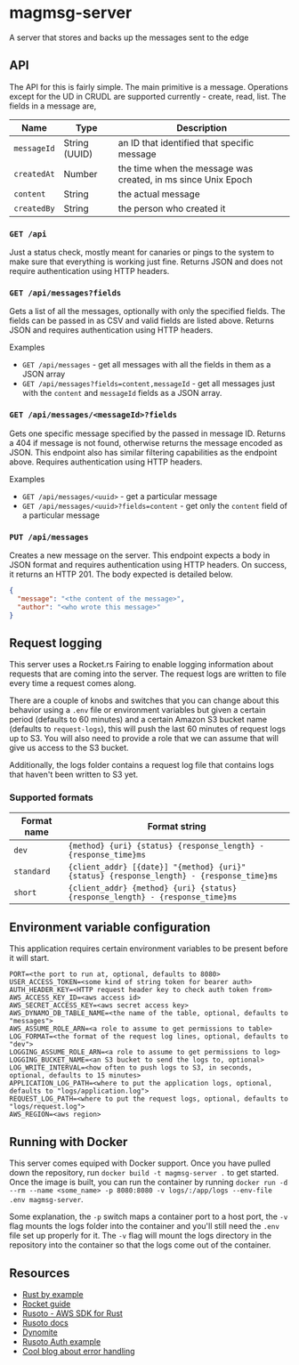 # magmsg-server

A server that stores and backs up the messages sent to the edge

## API

The API for this is fairly simple. The main primitive is a message. Operations except for the UD in CRUDL are supported currently - create, read, list. The fields in a message are,

| Name        | Type          | Description                                                   |
| ----------- | ------------- | ------------------------------------------------------------- |
| `messageId` | String (UUID) | an ID that identified that specific message                   |
| `createdAt` | Number        | the time when the message was created, in ms since Unix Epoch |
| `content`   | String        | the actual message                                            |
| `createdBy` | String        | the person who created it                                     |

### `GET /api`

Just a status check, mostly meant for canaries or pings to the system to make sure that everything is working just fine. Returns JSON and does not require authentication using HTTP headers.

### `GET /api/messages?fields`

Gets a list of all the messages, optionally with only the specified fields. The fields can be passed in as CSV and valid fields are listed above. Returns JSON and requires authentication using HTTP headers.

Examples

- `GET /api/messages` - get all messages with all the fields in them as a JSON array
- `GET /api/messages?fields=content,messageId` - get all messages just with the `content` and `messageId` fields as a JSON array.

### `GET /api/messages/<messageId>?fields`

Gets one specific message specified by the passed in message ID. Returns a 404 if message is not found, otherwise returns the message encoded as JSON. This endpoint also has similar filtering capabilities as the endpoint above. Requires authentication using HTTP headers.

Examples

- `GET /api/messages/<uuid>` - get a particular message
- `GET /api/messages/<uuid>?fields=content` - get only the `content` field of a particular message

### `PUT /api/messages`

Creates a new message on the server. This endpoint expects a body in JSON format and requires authentication using HTTP headers. On success, it returns an HTTP 201. The body expected is detailed below.

```json
{
  "message": "<the content of the message>",
  "author": "<who wrote this message>"
}
```

## Request logging

This server uses a Rocket.rs Fairing to enable logging information about requests that are coming into the server. The request logs are written to file every time a request comes along.

There are a couple of knobs and switches that you can change about this behavior using a `.env` file or environment variables but given a certain period (defaults to 60 minutes) and a certain Amazon S3 bucket name (defaults to `request-logs`), this will push the last 60 minutes of request logs up to S3. You will also need to provide a role that we can assume that will give us access to the S3 bucket.

Additionally, the logs folder contains a request log file that contains logs that haven't been written to S3 yet.

### Supported formats

| Format name | Format string                                                                            |
| ----------- | ---------------------------------------------------------------------------------------- |
| `dev`       | `{method} {uri} {status} {response_length} - {response_time}ms`                          |
| `standard`  | `{client_addr} [{date}] "{method} {uri}" {status} {response_length} - {response_time}ms` |
| `short`     | `{client_addr} {method} {uri} {status} {response_length} - {response_time}ms`            |

## Environment variable configuration

This application requires certain environment variables to be present before it will start.

```
PORT=<the port to run at, optional, defaults to 8080>
USER_ACCESS_TOKEN=<some kind of string token for bearer auth>
AUTH_HEADER_KEY=<HTTP request header key to check auth token from>
AWS_ACCESS_KEY_ID=<aws access id>
AWS_SECRET_ACCESS_KEY=<aws secret access key>
AWS_DYNAMO_DB_TABLE_NAME=<the name of the table, optional, defaults to "messages">
AWS_ASSUME_ROLE_ARN=<a role to assume to get permissions to table>
LOG_FORMAT=<the format of the request log lines, optional, defaults to "dev">
LOGGING_ASSUME_ROLE_ARN=<a role to assume to get permissions to log>
LOGGING_BUCKET_NAME=<an S3 bucket to send the logs to, optional>
LOG_WRITE_INTERVAL=<how often to push logs to S3, in seconds, optional, defaults to 15 minutes>
APPLICATION_LOG_PATH=<where to put the application logs, optional, defaults to "logs/application.log">
REQUEST_LOG_PATH=<where to put the request logs, optional, defaults to "logs/request.log">
AWS_REGION=<aws region>
```

## Running with Docker

This server comes equiped with Docker support. Once you have pulled down the repository, run `docker build -t magmsg-server .` to get started. Once the image is built, you can run the container by running `docker run -d --rm --name <some_name> -p 8080:8080 -v logs/:/app/logs --env-file .env magmsg-server`.

Some explanation, the `-p` switch maps a container port to a host port, the `-v` flag mounts the logs folder into the container and you'll still need the `.env` file set up properly for it. The `-v` flag will mount the logs directory in the repository into the container so that the logs come out of the container.

## Resources

- [Rust by example](https://doc.rust-lang.org/stable/rust-by-example/index.html)
- [Rocket guide](https://rocket.rs/v0.4/guide/introduction/)
- [Rusoto - AWS SDK for Rust](https://github.com/rusoto/rusoto)
- [Rusoto docs](https://www.rusoto.org/index.html)
- [Dynomite](https://github.com/softprops/dynomite)
- [Rusoto Auth example](https://github.com/lucdew/rusoto-example)
- [Cool blog about error handling](https://nick.groenen.me/posts/rust-error-handling/)
